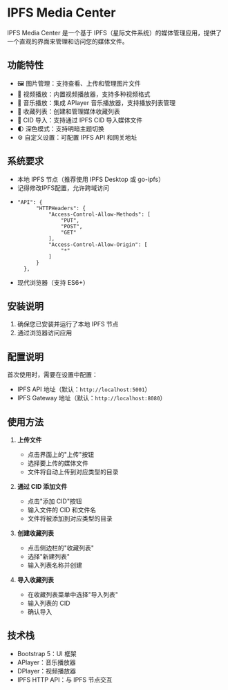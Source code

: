 # IPFS Media Center

IPFS Media Center 是一个基于 IPFS（星际文件系统）的媒体管理应用，提供了一个直观的界面来管理和访问您的媒体文件。

## 功能特性

- 🖼️ 图片管理：支持查看、上传和管理图片文件
- 🎥 视频播放：内置视频播放器，支持多种视频格式
- 🎵 音乐播放：集成 APlayer 音乐播放器，支持播放列表管理
- 📁 收藏列表：创建和管理媒体收藏列表
- 🔄 CID 导入：支持通过 IPFS CID 导入媒体文件
- 🌓 深色模式：支持明暗主题切换
- ⚙️ 自定义设置：可配置 IPFS API 和网关地址

## 系统要求

- 本地 IPFS 节点（推荐使用 IPFS Desktop 或 go-ipfs）
- 记得修改IPFS配置，允许跨域访问
- ```
  "API": {
		"HTTPHeaders": {
			"Access-Control-Allow-Methods": [
				"PUT",
				"POST",
				"GET"
			],
			"Access-Control-Allow-Origin": [
				"*"
			]
		}
	},
  ```
- 现代浏览器（支持 ES6+）

## 安装说明

1. 确保您已安装并运行了本地 IPFS 节点
2. 通过浏览器访问应用

## 配置说明

首次使用时，需要在设置中配置：

- IPFS API 地址（默认：`http://localhost:5001`）
- IPFS Gateway 地址（默认：`http://localhost:8080`）

## 使用方法

1. **上传文件**
   - 点击界面上的"上传"按钮
   - 选择要上传的媒体文件
   - 文件将自动上传到对应类型的目录

2. **通过 CID 添加文件**
   - 点击"添加 CID"按钮
   - 输入文件的 CID 和文件名
   - 文件将被添加到对应类型的目录

3. **创建收藏列表**
   - 点击侧边栏的"收藏列表"
   - 选择"新建列表"
   - 输入列表名称并创建

4. **导入收藏列表**
   - 在收藏列表菜单中选择"导入列表"
   - 输入列表的 CID
   - 确认导入

## 技术栈

- Bootstrap 5：UI 框架
- APlayer：音乐播放器
- DPlayer：视频播放器
- IPFS HTTP API：与 IPFS 节点交互 
